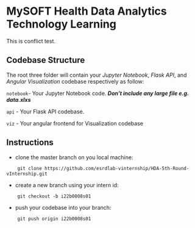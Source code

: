 
# MySOFT Health Data Analytics Technology Learning

This is conflict test.


## Codebase Structure

The root three folder will contain your *Jupyter Notebook*, *Flask API*, and *Angular Visualization* codebase respectively as follow:

`notebook`- Your Jupyter Notebook code. ***Don't include any large file e.g. data.xlxs*** 

`api` - Your Flask API codebase.

`viz` - Your angular frontend for Visualization codebase


## Instructions

- clone the master branch on you local machine: 
```
    git clone https://github.com/esrdlab-vinternship/HDA-5th-Round-vInternship.git
```

- create a new branch using your intern id:
```
    git checkout -b i22b0008s01
```
- push your codebase into your branch:
```
    git push origin i22b0008s01
```

